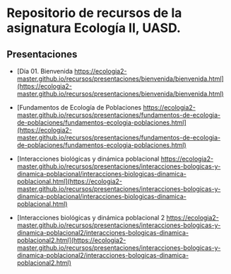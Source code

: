 # Repositorio de recursos de la asignatura Ecología II, UASD.

## Presentaciones

- [Día 01. Bienvenida https://ecologia2-master.github.io/recursos/presentaciones/bienvenida/bienvenida.html](https://ecologia2-master.github.io/recursos/presentaciones/bienvenida/bienvenida.html)

- [Fundamentos de Ecología de Poblaciones https://ecologia2-master.github.io/recursos/presentaciones/fundamentos-de-ecologia-de-poblaciones/fundamentos-ecologia-poblaciones.html](https://ecologia2-master.github.io/recursos/presentaciones/fundamentos-de-ecologia-de-poblaciones/fundamentos-ecologia-poblaciones.html)

- [Interacciones biológicas y dinámica poblacional https://ecologia2-master.github.io/recursos/presentaciones/interacciones-bologicas-y-dinamica-poblacional/interacciones-biologicas-dinamica-poblacional.html](https://ecologia2-master.github.io/recursos/presentaciones/interacciones-bologicas-y-dinamica-poblacional/interacciones-biologicas-dinamica-poblacional.html)

- [Interacciones biológicas y dinámica poblacional 2 https://ecologia2-master.github.io/recursos/presentaciones/interacciones-bologicas-y-dinamica-poblacional2/interacciones-bologicas-dinamica-poblacional2.html](https://ecologia2-master.github.io/recursos/presentaciones/interacciones-bologicas-y-dinamica-poblacional2/interacciones-bologicas-dinamica-poblacional2.html)